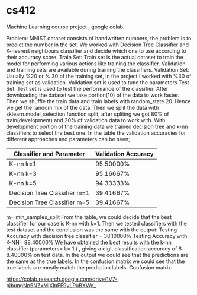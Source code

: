 # cs412
Machine Learning course project , google colab. 

Problem: MNIST dataset consists of handwritten numbers, the problem is to predict the number in the set.
We worked with Decision Tree Classifier and K-nearest neighbours classifier and decide which one to use according to their accuracy score.
Train Set: Train set is the actual dataset to train the model for performing various actions like training the classifier. Validation and training sets are available during training the classifiers. Validation Set: Usually %20 or % 30 of the training set, in the project I worked with %30 of training set as validation. 
Validation set is used to tune the parameters
Test Set: Test set is used to test the performance of the classifier.
After downloading the dataset we take portion(10) of the data to work faster. 
Then we shuffle the train data and train labels with random_state 20. Hence we get the random mix of the data. 
Then we split the data with sklearn.model_selection function split, after spliting we got 80% of train(development) and 20% of validation data to work with.
With development portion of the training data we trained decision tree and k-nn classifiers to select the best one. In the table the validation accuracies for different approaches and parameters can be seen;

| Classifier and Parameter      | Validation Accuracy |
| ----------------------------- | ------------------- |
| K-nn k=1                      | 95.50000%           |
| K-nn k=3                      | 95.16667%           |
| K-nn k=5                      | 94.33333%           |
| Decision Tree Classifier m=1  | 39.41667%           |
| Decision Tree Classifier m=5  | 39.41667%           |


m= min_samples_split
From the table, we could decide that the best classifier for our case is K-nn with k=1. Then we tested classifiers with the test dataset and the conclusion was the same with the output: Testing Accuracy with decision tree classifier = 38.10000%
Testing Accuracy with K-NN= 88.40000%
We have obtained the best results with the k-nn classifier (parameters= k= 1.) , giving a digit classification accuracy of 8​ 8.40000%​ on test data.​ In the output we could see that the predictions are the same as the true labels. In the confusion matrix we could see that the true labels are mostly match the prediction labels.
Confusion matrix:  

  
https://colab.research.google.com/drive/1V7-pjbungNp6NZxMjXInFF9yLPuBXWo_
